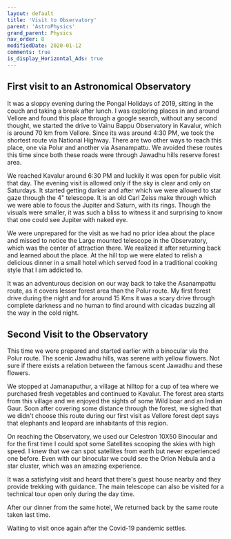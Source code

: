 ```yaml
---
layout: default
title: 'Visit to Observatory'
parent: 'AstroPhysics'
grand_parent: Physics
nav_order: 8
modifiedDate: 2020-01-12
comments: true
is_display_Horizontal_Ads: true
---
```


## First visit to an Astronomical Observatory
It was a sloppy evening during the Pongal Holidays of 2019, sitting in the couch and taking a break after lunch. I was exploring places in and around Vellore and found this place through a google search, without any second thought, we started the drive to Vainu Bappu Observatory in Kavalur, which is around 70 km from Vellore. Since its was around 4:30 PM, we took the shortest route via National Highway. There are two other ways to reach this place, one via Polur and another via Asanampattu. We avoided these routes this time since both these roads were through Jawadhu hills reserve forest area. 

We reached Kavalur around 6:30 PM and luckily it was open for public visit that day.
The evening visit is allowed only if the sky is clear and only on Saturdays.
It started getting darker and after which we were allowed to star gaze through the 4" telescope. It is an old Carl Zeiss make through which we were able to focus the Jupiter and Saturn, with its rings. Though the visuals were smaller, it was such a bliss to witness it and surprising to know that one could see Jupiter with naked eye.

We were unprepared for the visit as we had no prior idea about the place and missed to notice the Large mounted telescope in the Observatory, which was the center of attraction there. We realized it after returning back and learned about the place. At the hill top we were elated to relish a delicious dinner in a small hotel which served food in a traditional cooking style that I am addicted to.

It was an adventurous decision on our way back to take the Asanampattu route, as it covers lesser forest area than the Polur route. My first forest drive during the night and for around 15 Kms it was a scary drive through complete darkness and no human to find around with cicadas buzzing all the way in the cold night.

## Second Visit to the Observatory
This time we were prepared and started earlier with a binocular via the Polur route. The scenic Jawadhu hills, was serene with yellow flowers. Not sure if there exists a relation between the famous scent Jawadhu and these flowers.

We stopped at Jamanaputhur, a village at hilltop for a cup of tea where we purchased fresh vegetables and continued to Kavalur. The forest area starts from this village and we enjoyed the sights of some Wild boar and an Indian Gaur. Soon after covering some distance through the forest, we sighed that we didn't choose this route during our first visit as Vellore forest dept says that elephants and leopard are inhabitants of this region. 

On reaching the Observatory, we used our Celestron 10X50 Binocular and for the first time I could spot some Satellites scooping the skies with high speed. I knew that we can spot satellites from earth but never experienced one before. Even with our binocular we could see the Orion Nebula and a star cluster, which was an amazing experience.

It was a satisfying visit and heard that there's guest house nearby and they provide trekking with guidance. The main telescope can also be visited for a technical tour open only during the day time.

After our dinner from the same hotel, We returned back by the same route taken last time. 

Waiting to visit once again after the Covid-19 pandemic settles.



